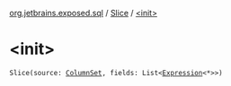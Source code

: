 [org.jetbrains.exposed.sql](../index.md) / [Slice](index.md) / [&lt;init&gt;](.)

# &lt;init&gt;

`Slice(source: `[`ColumnSet`](../-column-set/index.md)`, fields: List<`[`Expression`](../-expression/index.md)`<*>>)`